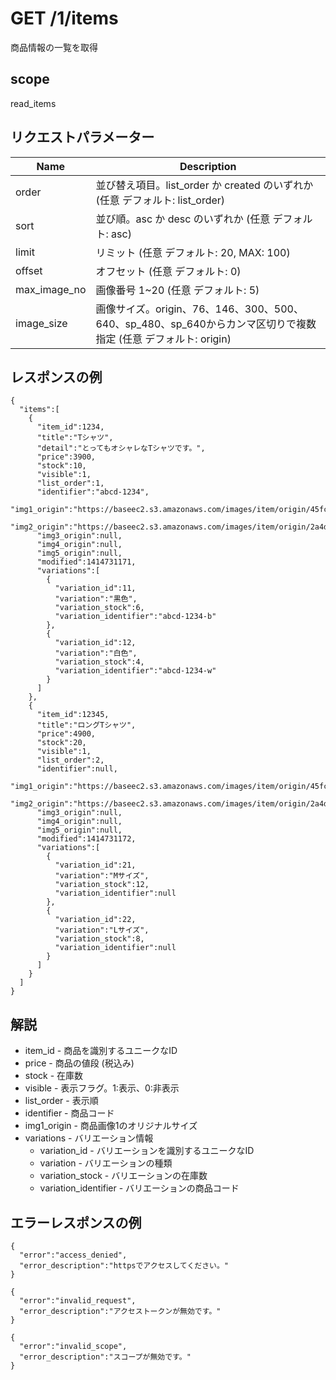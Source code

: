 # GET /1/items

商品情報の一覧を取得

## scope

read_items

## リクエストパラメーター

| Name         | Description                                                                                                    |
|--------------|----------------------------------------------------------------------------------------------------------------|
| order        | 並び替え項目。list_order か created のいずれか (任意 デフォルト: list_order)                                   |
| sort         | 並び順。asc か desc のいずれか (任意 デフォルト: asc)                                                          |
| limit        | リミット (任意 デフォルト: 20, MAX: 100)                                                                       |
| offset       | オフセット (任意 デフォルト: 0)                                                                                |
| max_image_no | 画像番号 1~20 (任意 デフォルト: 5)                                                                             |
| image_size   | 画像サイズ。origin、76、146、300、500、640、sp_480、sp_640からカンマ区切りで複数指定 (任意 デフォルト: origin) |

## レスポンスの例

```
{
  "items":[
    {
      "item_id":1234,
      "title":"Tシャツ",
      "detail":"とってもオシャレなTシャツです。",
      "price":3900,
      "stock":10,
      "visible":1,
      "list_order":1,
      "identifier":"abcd-1234",
      "img1_origin":"https://baseec2.s3.amazonaws.com/images/item/origin/45fc036c772c8469fa40396b2ef0fb9b.jpg",
      "img2_origin":"https://baseec2.s3.amazonaws.com/images/item/origin/2a4de4965fa23b7b89944199713a827e.jpg",
      "img3_origin":null,
      "img4_origin":null,
      "img5_origin":null,
      "modified":1414731171,
      "variations":[
        {
          "variation_id":11,
          "variation":"黒色",
          "variation_stock":6,
          "variation_identifier":"abcd-1234-b"
        },
        {
          "variation_id":12,
          "variation":"白色",
          "variation_stock":4,
          "variation_identifier":"abcd-1234-w"
        }
      ]
    },
    {
      "item_id":12345,
      "title":"ロングTシャツ",
      "price":4900,
      "stock":20,
      "visible":1,
      "list_order":2,
      "identifier":null,
      "img1_origin":"https://baseec2.s3.amazonaws.com/images/item/origin/45fc036c772c8469fa40396b2ef0fb9b.jpg",
      "img2_origin":"https://baseec2.s3.amazonaws.com/images/item/origin/2a4de4965fa23b7b89944199713a827e.jpg",
      "img3_origin":null,
      "img4_origin":null,
      "img5_origin":null,
      "modified":1414731172,
      "variations":[
        {
          "variation_id":21,
          "variation":"Mサイズ",
          "variation_stock":12,
          "variation_identifier":null
        },
        {
          "variation_id":22,
          "variation":"Lサイズ",
          "variation_stock":8,
          "variation_identifier":null
        }
      ]
    }
  ]
}
```

## 解説

* item_id - 商品を識別するユニークなID
* price - 商品の値段 (税込み)
* stock - 在庫数
* visible - 表示フラグ。1:表示、0:非表示
* list_order - 表示順
* identifier - 商品コード
* img1_origin - 商品画像1のオリジナルサイズ
* variations - バリエーション情報
  * variation_id - バリエーションを識別するユニークなID
  * variation - バリエーションの種類
  * variation_stock - バリエーションの在庫数
  * variation_identifier - バリエーションの商品コード

## エラーレスポンスの例

```
{
  "error":"access_denied",
  "error_description":"httpsでアクセスしてください。"
}
```
```
{
  "error":"invalid_request",
  "error_description":"アクセストークンが無効です。"
}
```
```
{
  "error":"invalid_scope",
  "error_description":"スコープが無効です。"
}
```
